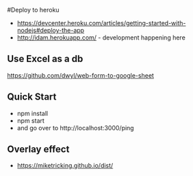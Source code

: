 #Deploy to heroku
  - https://devcenter.heroku.com/articles/getting-started-with-nodejs#deploy-the-app
  - http://idam.herokuapp.com/ - development happening here

## Use Excel as a db  
https://github.com/dwyl/web-form-to-google-sheet

## Quick Start
  - npm install
  - npm start
  - and go over to http://localhost:3000/ping

## Overlay effect
  -  https://miketricking.github.io/dist/
  
